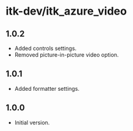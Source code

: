 # itk-dev/itk_azure_video

## 1.0.2

* Added controls settings.
* Removed picture-in-picture video option.

## 1.0.1

* Added formatter settings.

## 1.0.0

* Initial version.
